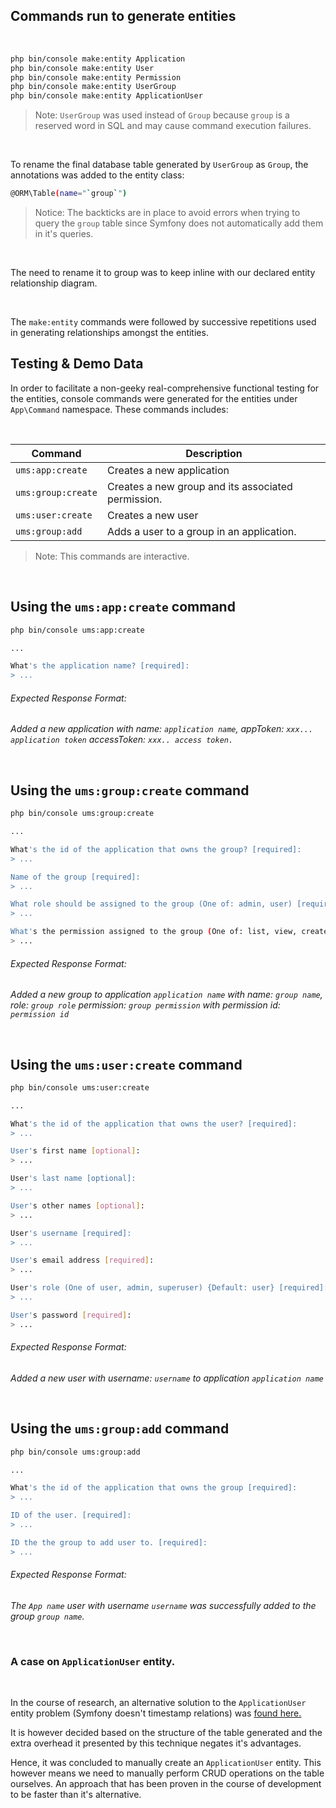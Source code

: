 ## Commands run to generate entities

<br>

```bash
php bin/console make:entity Application
php bin/console make:entity User
php bin/console make:entity Permission
php bin/console make:entity UserGroup
php bin/console make:entity ApplicationUser
```

> Note: `UserGroup` was used instead of `Group` because `group` is a reserved word in SQL and may cause command execution failures.

<br>

 To  rename the final database table generated by `UserGroup` as `Group`, the annotations was added to the entity class:
 
 ```bash
@ORM\Table(name="`group`")
```

> Notice: The backticks are in place to avoid errors when trying to query the `group` table since Symfony does not automatically add them in it's queries.

<br>

The need to rename it to group was to keep inline with our declared entity relationship diagram.

<br>

The `make:entity` commands were followed by successive repetitions used in generating relationships amongst the entities.

## Testing & Demo Data

In order to facilitate a non-geeky real-comprehensive functional testing for the entities, console commands were generated for the entities under `App\Command` namespace. These commands includes:  

<br>                     


| Command           | Description  |
|---                |---|
| `ums:app:create`    | Creates a new application |
| `ums:group:create`  | Creates a new group and its associated permission. |
| `ums:user:create`   | Creates a new user |
| `ums:group:add`     | Adds a user to a group in an application. |

> Note: This commands are interactive.

<br>

## Using the `ums:app:create` command

```bash
php bin/console ums:app:create

...

What's the application name? [required]:
> ...

```

###### Expected Response Format:

<em>Added a new application with  name: `application name`, appToken: `xxx... application token` accessToken: `xxx.. access token.`</em>

<br>

## Using the `ums:group:create` command

```bash
php bin/console ums:group:create

...

What's the id of the application that owns the group? [required]:
> ...

Name of the group [required]:
> ...

What role should be assigned to the group (One of: admin, user) [required]:
> ...

What's the permission assigned to the group (One of: list, view, create, edit, delete) [required]:
> ...

```

###### Expected Response Format:

<em>Added a new group to application `application name` with  name: `group name`, role: `group role` permission: `group permission` with permission id: `permission id`</em>



<br>

## Using the `ums:user:create` command

```bash
php bin/console ums:user:create

...

What's the id of the application that owns the user? [required]:
> ...

User's first name [optional]:
> ...

User's last name [optional]:
> ...

User's other names [optional]:
> ...

User's username [required]:
> ...

User's email address [required]:
> ...

User's role (One of user, admin, superuser) {Default: user} [required]:
> ...

User's password [required]:
> ...
```

###### Expected Response Format:

<em>Added a new user with  username: `username` to application `application name`</em>

<br>

## Using the `ums:group:add` command

```bash
php bin/console ums:group:add

...

What's the id of the application that owns the group [required]:
> ...

ID of the user. [required]:
> ...

ID the the group to add user to. [required]:
> ...

```

###### Expected Response Format:

<em>The `App name` user with username `username` was successfully added to the group `group name`.</em>

<br>

### A case on `ApplicationUser` entity.

<br>

In the course of research, an alternative solution to the `ApplicationUser` entity problem (Symfony doesn't timestamp relations) was [found here.](https://stackoverflow.com/questions/20013135/adding-created-timestamp-to-join-table-in-doctrine2) 

It is however decided based on the structure of the table generated and the extra overhead it presented by this technique negates it's advantages.

Hence, it was concluded to manually create an `ApplicationUser` entity. This however means we need to manually perform CRUD operations on the table ourselves. An approach that has been proven in the course of development to be faster than it's alternative.

<br>


